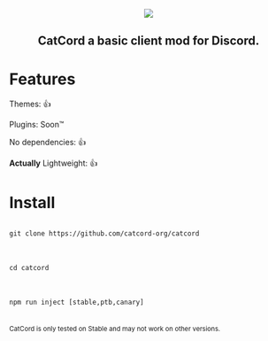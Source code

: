 <p align="center">
<img src="https://raw.githubusercontent.com/catcord-org/assets/main/banner.png" />
</p>
<h2 align="center">CatCord a basic client mod for Discord.</h2>
<h1>Features</h1>

Themes: 👍

Plugins: Soon™️

No dependencies: 👍

**Actually** Lightweight: 👍

<h1>Install</h1>
<code>
git clone https://github.com/catcord-org/catcord
</code>
<br><br>
<code>
cd catcord
</code>
<br><br>
<code>
npm run inject [stable,ptb,canary]
</code>
<br><br>
<sub>CatCord is only tested on Stable and may not work on other versions.</sub>

